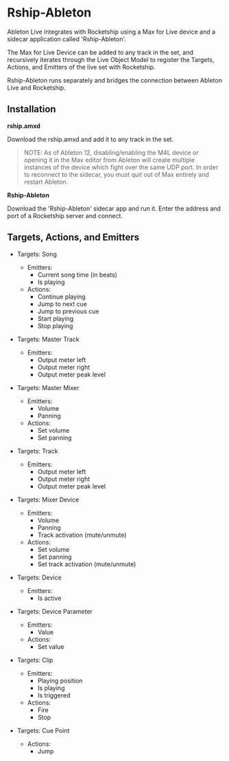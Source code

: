# Rship-Ableton

Ableton Live integrates with Rocketship using a Max for Live device and a sidecar application called 'Rship-Ableton'.

The Max for Live Device can be added to any track in the set, and recursively iterates through the Live Object Model to register the Targets, Actions, and Emitters of the live set with Rocketship.

Rship-Ableton runs separately and bridges the connection between Ableton Live and Rocketship.

## Installation

**rship.amxd**

Download the rship.amxd and add it to any track in the set.

> NOTE: As of Ableton 12, disabling/enabling the M4L device or opening it in the Max editor from Ableton will create multiple instances of the device which fight over the same UDP port. In order to reconnect to the sidecar, you must quit out of Max entirely and restart Ableton.

**Rship-Ableton**

Download the 'Rship-Ableton' sidecar app and run it. Enter the address and port of a Rocketship server and connect.

## Targets, Actions, and Emitters

- Targets: Song
  - Emitters:
    - Current song time (in beats)
    - Is playing
  - Actions:
    - Continue playing
    - Jump to next cue
    - Jump to previous cue
    - Start playing
    - Stop playing

- Targets: Master Track
  - Emitters:
    - Output meter left
    - Output meter right
    - Output meter peak level

- Targets: Master Mixer
  - Emitters:
    - Volume
    - Panning
  - Actions:
    - Set volume
    - Set panning

- Targets: Track
  - Emitters:
    - Output meter left
    - Output meter right
    - Output meter peak level

- Targets: Mixer Device
  - Emitters:
    - Volume
    - Panning
    - Track activation (mute/unmute)
  - Actions:
    - Set volume
    - Set panning
    - Set track activation (mute/unmute)

- Targets: Device
  - Emitters:
    - Is active

- Targets: Device Parameter
  - Emitters:
    - Value
  - Actions:
    - Set value

- Targets: Clip
  - Emitters:
    - Playing position
    - Is playing
    - Is triggered
  - Actions:
    - Fire
    - Stop

- Targets: Cue Point
  - Actions:
    - Jump
